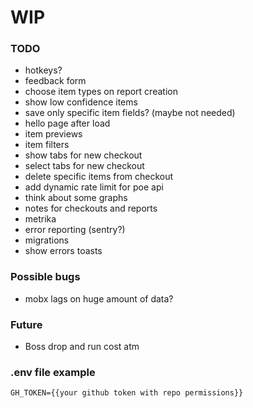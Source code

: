 # WIP

### TODO

-   hotkeys?
-   feedback form
-   choose item types on report creation
-   show low confidence items
-   save only specific item fields? (maybe not needed)
-   hello page after load
-   item previews
-   item filters
-   show tabs for new checkout
-   select tabs for new checkout
-   delete specific items from checkout
-   add dynamic rate limit for poe api
-   think about some graphs
-   notes for checkouts and reports
-   metrika
-   error reporting (sentry?)
-   migrations
-   show errors toasts

### Possible bugs

-   mobx lags on huge amount of data?

### Future

-   Boss drop and run cost atm

### .env file example

```
GH_TOKEN={{your github token with repo permissions}}
```
